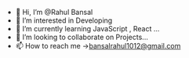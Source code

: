 - 👋 Hi, I’m @Rahul Bansal
- 👀 I’m interested in Developing
- 🌱 I’m currently learning JavaScript , React ...
- 💞️ I’m looking to collaborate on Projects...
- 📫 How to reach me ->bansalrahul1012@gmail.com

<!---
rahulbansal1012/rahulbansal1012 is a ✨ special ✨ repository because its `README.md` (this file) appears on your GitHub profile.
You can click the Preview link to take a look at your changes.
--->
